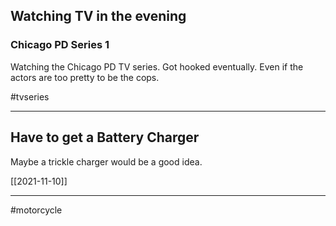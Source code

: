 ## Watching TV in the evening

### Chicago PD Series 1

Watching the Chicago PD TV series. Got hooked eventually. Even if the actors are too pretty to be the cops.





#tvseries

---
## Have to get a Battery Charger

Maybe a trickle charger would be a good idea.

[[2021-11-10]]



---
#motorcycle

